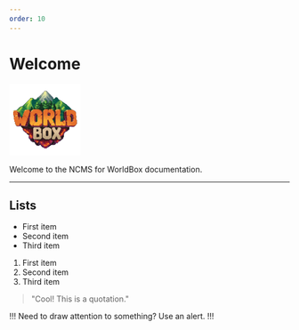 ```yaml
---
order: 10
---
```


# Welcome

![](logo.png)

Welcome to the NCMS for WorldBox documentation.

<!--
Another paragraph with **bold**, _italic_, ~~strikethrough~~, and `code` samples.
-->

---

## Lists

- First item
- Second item
- Third item

1. First item
2. Second item
3. Third item

> "Cool! This is a quotation."

!!!
Need to draw attention to something? Use an alert.
!!!
